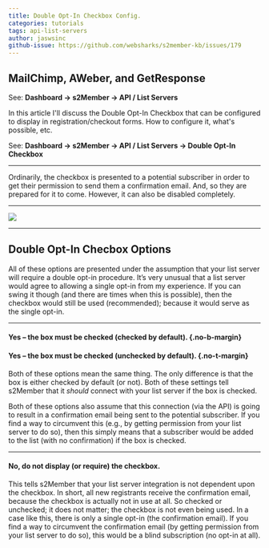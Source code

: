 ```yaml
---
title: Double Opt-In Checkbox Config.
categories: tutorials
tags: api-list-servers
author: jaswsinc
github-issue: https://github.com/websharks/s2member-kb/issues/179
---
```


## MailChimp, AWeber, and GetResponse

See: **Dashboard → s2Member → API / List Servers**

In this article I'll discuss the Double Opt-In Checkbox that can be configured to display in registration/checkout forms. How to configure it, what's possible, etc.

See: **Dashboard → s2Member → API / List Servers → Double Opt-In Checkbox**

---

Ordinarily, the checkbox is presented to a potential subscriber in order to get their permission to send them a confirmation email. And, so they are prepared for it to come. However, it can also be disabled completely.

---

![](http://cdn.websharks-inc.com/s2member/uploads/2014/01/Selection_112.png)

---

## Double Opt-In Checbox Options

All of these options are presented under the assumption that your list server will require a double opt-in procedure. It’s very unusual that a list server would agree to allowing a single opt-in from my experience. If you can swing it though (and there are times when this is possible), then the checkbox would still be used (recommended); because it would serve as the single opt-in.

---

#### Yes – the box must be checked (checked by default). {.no-b-margin}
#### Yes – the box must be checked (unchecked by default). {.no-t-margin}

Both of these options mean the same thing. The only difference is that the box is either checked by default (or not). Both of these settings tell s2Member that it _should_ connect with your list server if the box is checked.

Both of these options also assume that this connection (via the API) is going to result in a confirmation email being sent to the potential subscriber. If you find a way to circumvent this (e.g., by getting permission from your list server to do so), then this simply means that a subscriber would be added to the list (with no confirmation) if the box is checked.

---

#### No, do not display (or require) the checkbox.

This tells s2Member that your list server integration is not dependent upon the checkbox. In short, all new registrants receive the confirmation email, because the checkbox is actually not in use at all. So checked or unchecked; it does not matter; the checkbox is not even being used. In a case like this, there is only a single opt-in (the confirmation email). If you find a way to circumvent the confirmation email (by getting permission from your list server to do so), this would be a blind subscription (no opt-in at all).
